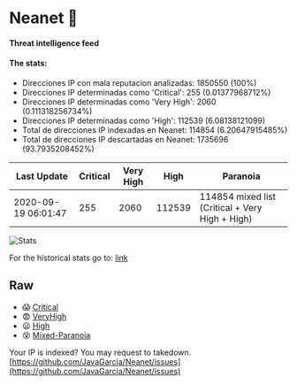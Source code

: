 # Neanet :hocho:
#### Threat intelligence feed
#### The stats:

- Direcciones IP con mala reputacion analizadas: 1850550 (100%)
- Direcciones IP determinadas como 'Critical':  255 (0.01377968712%)
- Direcciones IP determinadas como 'Very High':  2060 (0.111318256734%)
- Direcciones IP determinadas como 'High':  112539 (6.08138121099)
- Total de direcciones IP indexadas en Neanet:  114854 (6.20647915485%)
- Total de direcciones IP descartadas en Neanet:  1735696 (93.7935208452%)

| Last Update | Critical | Very High | High | Paranoia |
| --- | --- | --- | --- | --- |
| 2020-09-19 06:01:47 | 255 | 2060 | 112539 | 114854 mixed list (Critical + Very High + High)|

![Stats](https://docs.google.com/spreadsheets/d/e/2PACX-1vSnaNMIXVabIpDJjufMlzH7poXnshF3mgd8Is1g9ytUEzVsP5my4Trn8f-xkoLLQ38xpL3HtmUexLo6/pubchart?oid=501124687&format=image)

For the historical stats go to: [link](/stats.csv)
## Raw
- :scream: [Critical](https://raw.githubusercontent.com/JavaGarcia/Neanet/master/blacklists/neanet_critical.txt)
- :fearful: [VeryHigh](https://raw.githubusercontent.com/JavaGarcia/Neanet/master/blacklists/neanet_veryHigh.txtt)
- :frowning: [High](https://raw.githubusercontent.com/JavaGarcia/Neanet/master/blacklists/neanet_high.txt)
- :dizzy_face: [Mixed-Paranoia](https://raw.githubusercontent.com/JavaGarcia/Neanet/master/blacklists/neanet_all.txt)


Your IP is indexed? You may request to takedown. [https://github.com/JavaGarcia/Neanet/issues](https://github.com/JavaGarcia/Neanet/issues)





























































































































































































































































































































































































































































































































































































































































































































































































































































































































